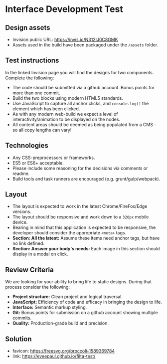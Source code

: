 # Interface Development Test

## Design assets
* Invision public URL: https://invis.io/N312IJ0C8GMK
* Assets used in the build have been packaged under the `/assets` folder.

## Test instructions
In the linked Invision page you will find the designs for two components. Complete the following:
* The code should be submitted via a github account. Bonus points for more than one commit.
* Build the two blocks using modern HTML5 standards.
* Use JavaScript to capture all anchor clicks, and `console.log()` the element which has been clicked.
* As with any modern web-build we expect a level of interactivity/animation to be displayed on the nodes.
* All content areas should be deemed as being populated from a CMS - so all copy lengths can vary!

## Technologies
* Any CSS-preprocessors or frameworks.
* ES5 or ES6+ acceptable.
* Please include some reasoning for the decisions via comments or readme.
* Build tools and task runners are encouraged (e.g. grunt/gulp/webpack).

## Layout
* The layout is expected to work in the latest Chrome/FireFox/Edge versions.
* The layout should be responsive and work down to a `320px` mobile device.
* Bearing in mind that this application is expected to be responsive, the developer should consider the appropriate `<meta>` tags.
* **Section: All the latest:** Assume these items need anchor tags, but have no link defined.
* **Section: Answer your body's needs:** Each image in this section should display in a modal on click.

## Review Criteria
We are looking for your ability to bring life to static designs. During that process consider the following:
* **Project structure:** Clean project and logical traversal.
* **JavaScript:** Efficiency of code and efficacy in bringing the design to life.
* **Interface:** Semantic markup styling.
* **Git:** Bonus points for submission on a github account showing multiple commits.
* **Quality:** Production-grade build and precision.


## Solution
- favicon: https://freesvg.org/broccoli-1589369784
- link: https://eveepaul.github.io/filta-test/

